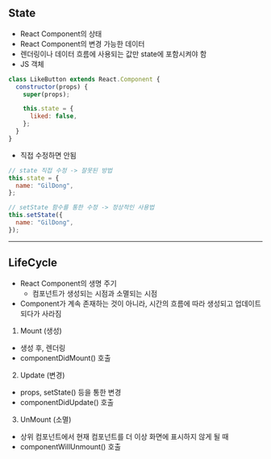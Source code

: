 ## State

- React Component의 상태
- React Component의 변경 가능한 데이터
- 렌더링이나 데이터 흐름에 사용되는 값만 state에 포함시켜야 함
- JS 객체

```js
class LikeButton extends React.Component {
  constructor(props) {
    super(props);

    this.state = {
      liked: false,
    };
  }
}
```

- 직접 수정하면 안됨

```js
// state 직접 수정 -> 잘못된 방법
this.state = {
  name: "GilDong",
};

// setState 함수를 통한 수정 -> 정상적인 사용법
this.setState({
  name: "GilDong",
});
```

---

## LifeCycle

- React Component의 생명 주기
  - 컴포넌트가 생성되는 시점과 소멸되는 시점
- Component가 계속 존재하는 것이 아니라, 시간의 흐름에 따라 생성되고 업데이트 되다가 사라짐

1. Mount (생성)

- 생성 후, 렌더링
- componentDidMount() 호출

2. Update (변경)

- props, setState() 등을 통한 변경
- componentDidUpdate() 호출

3. UnMount (소멸)

- 상위 컴포넌트에서 현재 컴포넌트를 더 이상 화면에 표시하지 않게 될 때
- componentWillUnmount() 호출
